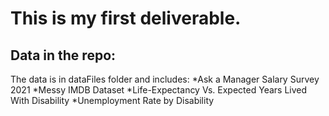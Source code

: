 # This is my first deliverable.

## Data in the repo:
The data is in dataFiles folder and includes:
*Ask a Manager Salary Survey 2021
*Messy IMDB Dataset
*Life-Expectancy Vs. Expected Years Lived With Disability
*Unemployment Rate by Disability
